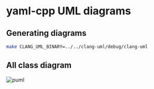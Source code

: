 # yaml-cpp UML diagrams

## Generating diagrams

```bash
make CLANG_UML_BINARY=../../clang-uml/debug/clang-uml
```

## All class diagram

![puml](puml/all_class.svg)
